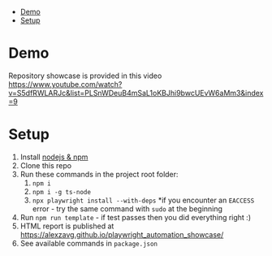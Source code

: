 - [Demo](#demo)
- [Setup](#setup)

# Demo
Repository showcase is provided in this video https://www.youtube.com/watch?v=S5dfRWLARJc&list=PLSnWDeuB4mSaL1oKBJhi9bwcUEvW6aMm3&index=9

# Setup
1. Install [nodejs & npm](https://nodejs.org/en/) 
2. Clone this repo
3. Run these commands in the project root folder:
   1. `npm i`
   2. `npm i -g ts-node`
   3. `npx playwright install --with-deps`
   *if you encounter an `EACCESS` error - try the same command with `sudo` at the beginning
4. Run `npm run template` - if test passes then you did everything right :)
5. HTML report is published at https://alexzavg.github.io/playwright_automation_showcase/
6. See available commands in `package.json`